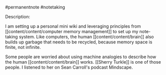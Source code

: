 #permanentnote 
#notetaking 

Description: 

I am setting up a personal mini wiki and leveraging principles from [[content/content/computer memory management]] to set up my note-taking system. Like computers, the human [[content/content/brain]] also builds up garbage that needs to be recycled, because memory space is finite, not infinite.

Some people are worried about using machine analogies to describe how the human [[content/content/brain]] works. [[Sherry Turkle]] is one of those people. I listened to her on Sean Carroll's podcast Mindscape. 


